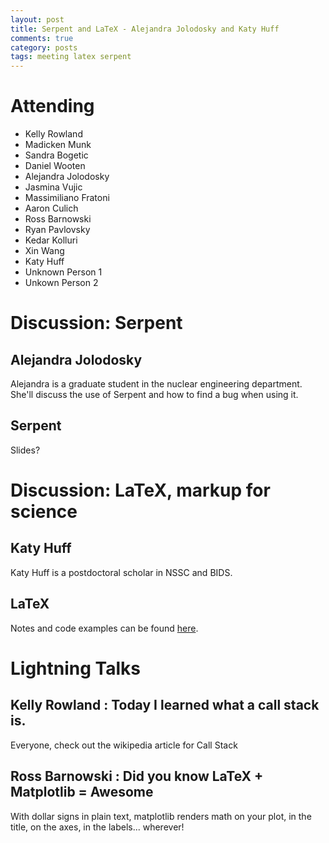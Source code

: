 ```yaml
---
layout: post
title: Serpent and LaTeX - Alejandra Jolodosky and Katy Huff
comments: true
category: posts
tags: meeting latex serpent
---
```



# Attending

- Kelly Rowland
- Madicken Munk
- Sandra Bogetic
- Daniel Wooten
- Alejandra Jolodosky
- Jasmina Vujic
- Massimiliano Fratoni
- Aaron Culich
- Ross Barnowski
- Ryan Pavlovsky
- Kedar Kolluri
- Xin Wang
- Katy Huff
- Unknown Person 1
- Unkown Person 2

# Discussion: Serpent


## Alejandra Jolodosky

Alejandra is a graduate student in the nuclear engineering department. She'll 
discuss the use of Serpent and how to find a bug when using it. 

## Serpent

Slides?

# Discussion: LaTeX, markup for science

## Katy Huff

Katy Huff is a postdoctoral scholar in NSSC and BIDS. 

## LaTeX

Notes and code examples can be found [here][latex].

# Lightning Talks 

## Kelly Rowland : Today I learned what a call stack is. 

Everyone, check out the wikipedia article for Call Stack

## Ross Barnowski : Did you know LaTeX + Matplotlib = Awesome

With dollar signs in plain text, matplotlib renders math on your plot, in the 
title, on the axes, in the labels... wherever!

[serpent]: https://github.com/thehackerwithin/berkeley/tree/master/topic "Code Examples" 
[latex]: https://github.com/thehackerwithin/berkeley/tree/master/LaTeX "Code Examples" 

